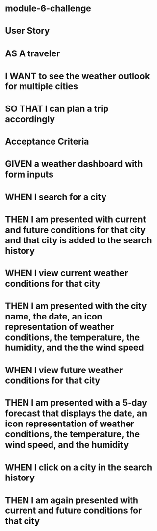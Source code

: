 # module-6-challenge
# User Story
#    AS A traveler
#    I WANT to see the weather outlook for multiple cities
#    SO THAT I can plan a trip accordingly
# Acceptance Criteria
#    GIVEN a weather dashboard with form inputs
#    WHEN I search for a city
#    THEN I am presented with current and future conditions for that city and that city is added to the search history
#    WHEN I view current weather conditions for that city
#    THEN I am presented with the city name, the date, an icon representation of weather conditions, the temperature, the humidity, and the the wind speed
#    WHEN I view future weather conditions for that city
#    THEN I am presented with a 5-day forecast that displays the date, an icon representation of weather conditions, the temperature, the wind speed, and the humidity
#    WHEN I click on a city in the search history
#    THEN I am again presented with current and future conditions for that city
